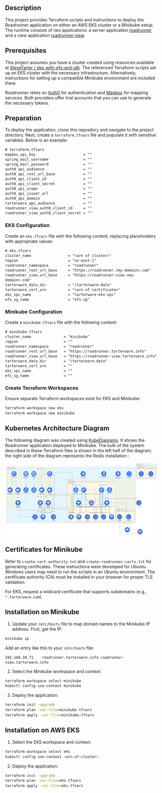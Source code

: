 ## Description
This project provides Terraform scripts and instructions to deploy the Roadrunner application on either an AWS EKS cluster or a Minikube setup.  The runtime consists of two applications: a server application [roadrunner](https://github.com/SteveTarter/roadrunner) and a view application [roadrunner-view](https://github.com/SteveTarter/roadrunner-view).

## Prerequisites
This project assumes you have a cluster created using resources available at [SteveTarter / eks-with-efs-and-alb](https://github.com/SteveTarter/eks-with-efs-and-alb). The referenced Terraform scripts set up an EKS cluster with the necessary infrastructure. Alternatively, instructions for setting up a compatible Minikube environment are included there.

Roadrunner relies on [Auth0](https://auth0.com/) for authentication and [Mapbox](https://www.mapbox.com/) for mapping services. Both providers offer trial accounts that you can use to generate the necessary tokens.

## Preparation
To deploy the application, clone this repository and navigate to the project directory. Next, create a `terraform.tfvars` file and populate it with sensitive variables. Below is an example:

```hcl
# terraform.tfvars
mapbox_api_key                      = ""
spring_mail_username                = ""
spring_mail_password                = ""
auth0_api_audience                  = ""
auth0_api_rest_url_base             = ""
auth0_api_client_id                 = ""
auth0_api_client_secret             = ""
auth0_api_scope                     = ""
auth0_api_issuer_url                = ""
auth0_api_domain                    = ""
tarterware_api_audience             = ""
roadrunner_view_auth0_client_id     = ""
roadrunner_view_auth0_client_secret = ""
```

### EKS Configuration
Create an `eks.tfvars` file with the following content, replacing placeholders with appropriate values:

```hcl
# eks.tfvars
cluster_name                 = "<arn of cluster>"
region                       = "us-east-1"
roadrunner_namespace         = "roadrunner"
roadrunner_rest_url_base     = "https://roadrunner.<my-domain>.com"
roadrunner_view_url_base     = "https://roadrunner-view.<my-domain>.com"
tarterware_data_dir          = "/tarterware-data"
tarterware_cert_arn          = "<arn of certificate>"
eks_vpc_name                 = "tarterware-eks-vpc"
efs_sg_name                  = "efs-sg"
```

### Minikube Configuration
Create a `minikube.tfvars` file with the following content:

```hcl
# minikube.tfvars
cluster_name               = "minikube"
region                     = ""
roadrunner_namespace       = "roadrunner"
roadrunner_rest_url_base   = "https://roadrunner.tarterware.info"
roadrunner_view_url_base   = "https://roadrunner-view.tarterware.info"
tarterware_data_dir        = "/tarterware-data"
tarterware_cert_arn        = ""
eks_vpc_name               = ""
efs_sg_name                = ""
```

### Create Terraform Workspaces
Ensure separate Terraform workspaces exist for EKS and Minikube:

```bash
terraform workspace new eks
terraform workspace new minikube
```

## Kubernetes Architecture Diagram
The following diagram was created using [KubeDiagrams](https://github.com/philippemerle/KubeDiagrams.git).  It shows the Roadrunner application deployed to Minikube.  The bulk of the system described in these Terraform files is shown in the left half of the diagram; the right side of the diagram represents the Redis installation :

![Roadrunner Kubernetes Architecture Diagram](./Resources/img/roadrunner_k8_minikube-20250207.png)

## Certificates for Minikube
Refer to `create-cert-authority.txt` and `create-roadrunner-certs.txt` for generating certificates. These instructions were developed for Ubuntu. Windows users may need to run the scripts in an Ubuntu environment. The certificate authority (CA) must be installed in your browser for proper TLS validation.

For EKS, request a wildcard certificate that supports subdomains (e.g., `*.tarterware.com`).

## Installation on Minikube
1. Update your `/etc/hosts` file to map domain names to the Minikube IP address. First, get the IP:

```bash
minikube ip
```

Add an entry like this to your `/etc/hosts` file:

```
192.168.39.71    roadrunner.tarterware.info roadrunner-view.tarterware.info
```

2. Select the Minikube workspace and context:

```bash
terraform workspace select minikube
kubectl config use-context minikube
```

3. Deploy the application:

```bash
terraform init -upgrade
terraform plan -var-file=minikube.tfvars
terraform apply -var-file=minikube.tfvars
```

## Installation on AWS EKS
1. Select the EKS workspace and context:

```bash
terraform workspace select eks
kubectl config use-context <arn-of-cluster>
```

2. Deploy the application:

```bash
terraform init -upgrade
terraform plan -var-file=eks.tfvars
terraform apply -var-file=eks.tfvars
```

